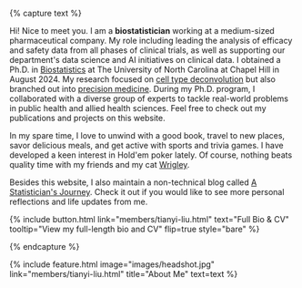 ---
---

<!-- # Nice to Meet You! -->

<!--<img align="left" width="300" height="400" src="images/Tianyi_portrait.HEIC">-->

{% capture text %}

<!-- I am currently a 5th-year Ph.D. candidate in [Biostatistics](https://sph.unc.edu/bios/biostatistics/) at The University of North Carolina Gillings School of Global Public Health and about to be a Triple Tar Heel. My research lies in the fields of [cell type deconvolution](https://en.wikipedia.org/wiki/Cellular_deconvolution) and [precision medicine](https://en.wikipedia.org/wiki/Personalized_medicine). I also work with a diverse set of collaborators, using my statistical modeling and machine learning knowledge to solve practical problems in public health and allied health sciences. You can find my publications and projects on this website.

In my spare time, I like to read, travel, eat well, and play sports and trivia games. I recently developed a passion in Hold'em pokers. I also enjoy spending time with my friends and my cat [Wrigley](members/wrigley.html). -->


Hi! Nice to meet you. I am a **biostatistician** working at a medium-sized pharmaceutical company. My role including leading the analysis of efficacy and safety data from all phases of clinical trials, as well as supporting our department's data science and AI initiatives on clinical data. I obtained a Ph.D. in [Biostatistics](https://sph.unc.edu/bios/biostatistics/) at The University of North Carolina at Chapel Hill in August 2024. My research focused on [cell type deconvolution](https://en.wikipedia.org/wiki/Cellular_deconvolution) but also branched out into [precision medicine](https://en.wikipedia.org/wiki/Personalized_medicine). During my Ph.D. program, I collaborated with a diverse group of experts to tackle real-world problems in public health and allied health sciences. Feel free to check out my publications and projects on this website.

In my spare time, I love to unwind with a good book, travel to new places, savor delicious meals, and get active with sports and trivia games. I have developed a keen interest in Hold'em poker lately. Of course, nothing beats quality time with my friends and my cat [Wrigley](members/wrigley.html).

Besides this website, I also maintain a non-technical blog called [A Statistician's Journey](https://gr8lawrence.com/). Check it out if you would like to see more personal reflections and life updates from me.


{%
  include button.html
  link="members/tianyi-liu.html"
  text="Full Bio & CV"
  tooltip="View my full-length bio and CV"
  flip=true
  style="bare"
%}


{% endcapture %}


{%
  include feature.html
  image="images/headshot.jpg"
  link="members/tianyi-liu.html"
  title="About Me"
  text=text
%}



<!-- icon="fa-solid fa-arrow-right" -->


<!-- {%
  include portrait.html
  lookup="tianyi-liu"
  style="small"
%} -->

<!-- <div align="center">
  <img width=480 src="images/Tianyi_portrait.HEIC">
</div> -->

<!-- {% capture lorem %}
_Lorem_ **ipsum**.
{% endcapture %}

{%
  include alert.html
  type="info"
  content=lorem
%} -->


<!-- TODO: think about the following sections for development -->
